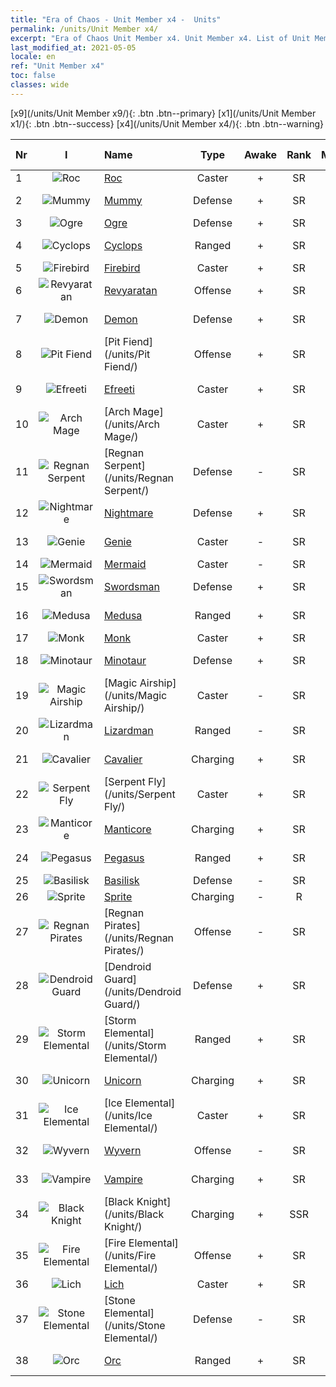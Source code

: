 ```yaml
---
title: "Era of Chaos - Unit Member x4 -  Units"
permalink: /units/Unit Member x4/
excerpt: "Era of Chaos Unit Member x4. Unit Member x4. List of Unit Member in Era of Chaos"
last_modified_at: 2021-05-05
locale: en
ref: "Unit Member x4"
toc: false
classes: wide
---
```

 [x9](/units/Unit Member x9/){: .btn .btn--primary} [x1](/units/Unit Member x1/){: .btn .btn--success} [x4](/units/Unit Member x4/){: .btn .btn--warning} 

  | Nr | I |         Name        |   Type   | Awake | Rank |   Members     |  Stars  | Exclusive | Attack  |     HP    |  Awaken Name  |
  |:---|:-:|:--------------------|:--------:|:-----:|:---------:|:-------------:|:-------:|:---------:|:-------:|:---------:|:--------------|
  | 1 | ![Roc](/images/u/ti_leiniao.jpg) | [Roc](/units/Roc/) | Caster | + | SR | x4 | <i class="fas fa-star"/><i class="fas fa-star"/> | - | 792.0 | 4978 |  Thunderbird  |
  | 2 | ![Mummy](/images/u/ti_munaiyi.jpg) | [Mummy](/units/Mummy/) | Defense | + | SR | x4 | <i class="fas fa-star"/><i class="fas fa-star"/><i class="fas fa-star"/> | - | 141.0 | 2691 |  Mummy King  |
  | 3 | ![Ogre](/images/u/ti_shirenmo.jpg) | [Ogre](/units/Ogre/) | Defense | + | SR | x4 | <i class="fas fa-star"/><i class="fas fa-star"/> | + | 107.6 | 2523 |  Ogre Mage  |
  | 4 | ![Cyclops](/images/u/ti_duyanjuren.jpg) | [Cyclops](/units/Cyclops/) | Ranged | + | SR | x4 | <i class="fas fa-star"/><i class="fas fa-star"/> | + | 678.8 | 5091 |  Cyclops King  |
  | 5 | ![Firebird](/images/u/ti_fenghuang.jpg) | [Firebird](/units/Firebird/) | Caster | + | SR | x4 | <i class="fas fa-star"/><i class="fas fa-star"/><i class="fas fa-star"/> | + | 848.5 | 4525 |  Phoenix  |
  | 6 | ![Revyaratan](/images/u/ti_haiguai.jpg) | [Revyaratan](/units/Revyaratan/) | Offense | + | SR | x4 | <i class="fas fa-star"/><i class="fas fa-star"/><i class="fas fa-star"/> | - | 1267.1 | 7128 |  Ancient Sea Monster  |
  | 7 | ![Demon](/images/u/ti_changjiaoemo.jpg) | [Demon](/units/Demon/) | Defense | + | SR | x4 | <i class="fas fa-star"/><i class="fas fa-star"/> | + | 114.4 | 2489 |  Inferno Guard  |
  | 8 | ![Pit Fiend](/images/u/ti_diyulingzhu.jpg) | [Pit Fiend](/units/Pit Fiend/) | Offense | + | SR | x4 | <i class="fas fa-star"/><i class="fas fa-star"/> | - | 174.9 | 1850 |  Pit Lord  |
  | 9 | ![Efreeti](/images/u/ti_liehuojingling.jpg) | [Efreeti](/units/Efreeti/) | Caster | + | SR | x4 | <i class="fas fa-star"/><i class="fas fa-star"/> | - | 225.4 | 1446 |  Efreet Sultan  |
  | 10 | ![Arch Mage](/images/u/ti_dafashi.jpg) | [Arch Mage](/units/Arch Mage/) | Caster | + | SR | x4 | <i class="fas fa-star"/><i class="fas fa-star"/> | - | 54.6 | 1324 |  Arch Mage  |
  | 11 | ![Regnan Serpent](/images/u/ti_yurenyongshi.jpg) | [Regnan Serpent](/units/Regnan Serpent/) | Defense | - | SR | x4 | <i class="fas fa-star"/><i class="fas fa-star"/><i class="fas fa-star"/> | - | 100.9 | 3027 |    |
  | 12 | ![Nightmare](/images/u/ti_mengyanshou.jpg) | [Nightmare](/units/Nightmare/) | Defense | + | SR | x4 | <i class="fas fa-star"/><i class="fas fa-star"/><i class="fas fa-star"/> | - | 84.1 | 2691 |  Nightmare King  |
  | 13 | ![Genie](/images/u/ti_shenguai.jpg) | [Genie](/units/Genie/) | Caster | - | SR | x4 | <i class="fas fa-star"/><i class="fas fa-star"/><i class="fas fa-star"/> | - | 102.6 | 662 |  Master Genie  |
  | 14 | ![Mermaid](/images/u/ti_meirenyu.jpg) | [Mermaid](/units/Mermaid/) | Caster | - | SR | x4 | <i class="fas fa-star"/><i class="fas fa-star"/><i class="fas fa-star"/> | - | 185.0 | 1648 |   -   |
  | 15 | ![Swordsman](/images/u/ti_shizijun.jpg) | [Swordsman](/units/Swordsman/) | Defense | + | SR | x4 | <i class="fas fa-star"/><i class="fas fa-star"/> | - | 54.6 | 1324 |  Crusader  |
  | 16 | ![Medusa](/images/u/ti_meidusha.jpg) | [Medusa](/units/Medusa/) | Ranged | + | SR | x4 | <i class="fas fa-star"/><i class="fas fa-star"/><i class="fas fa-star"/> | + | 202.0 | 1144 |  Medusa Queen  |
  | 17 | ![Monk](/images/u/ti_senglv.jpg) | [Monk](/units/Monk/) | Caster | + | SR | x4 | <i class="fas fa-star"/> | - | 102.6 | 662 |  Zealot  |
  | 18 | ![Minotaur](/images/u/ti_niutouguai.jpg) | [Minotaur](/units/Minotaur/) | Defense | + | SR | x4 | <i class="fas fa-star"/><i class="fas fa-star"/> | - | 108.0 | 2725 |  Minotaur King  |
  | 19 | ![Magic Airship](/images/u/ti_reqiqiu.jpg) | [Magic Airship](/units/Magic Airship/) | Caster | - | SR | x4 | <i class="fas fa-star"/><i class="fas fa-star"/><i class="fas fa-star"/> | - | 208.5 | 1715 |   -   |
  | 20 | ![Lizardman](/images/u/ti_xiyiren.jpg) | [Lizardman](/units/Lizardman/) | Ranged | - | SR | x4 | <i class="fas fa-star"/><i class="fas fa-star"/> | - | 174.9 | 1144 |   -   |
  | 21 | ![Cavalier](/images/u/ti_qishi.jpg) | [Cavalier](/units/Cavalier/) | Charging | + | SR | x4 | <i class="fas fa-star"/> | + | 79.4 | 811 |  Champion Knights  |
  | 22 | ![Serpent Fly](/images/u/ti_longying.jpg) | [Serpent Fly](/units/Serpent Fly/) | Caster | + | SR | x4 | <i class="fas fa-star"/><i class="fas fa-star"/> | + | 178.3 | 1615 |  Dragon Fly  |
  | 23 | ![Manticore](/images/u/ti_shixie.jpg) | [Manticore](/units/Manticore/) | Charging | + | SR | x4 | <i class="fas fa-star"/><i class="fas fa-star"/><i class="fas fa-star"/> | + | 174.9 | 1917 |  Scorpicore  |
  | 24 | ![Pegasus](/images/u/ti_feima.jpg) | [Pegasus](/units/Pegasus/) | Ranged | + | SR | x4 | <i class="fas fa-star"/><i class="fas fa-star"/> | + | 195.1 | 1144 |  Silver Pegasus  |
  | 25 | ![Basilisk](/images/u/ti_xiyi.jpg) | [Basilisk](/units/Basilisk/) | Defense | - | SR | x4 | <i class="fas fa-star"/><i class="fas fa-star"/><i class="fas fa-star"/> | - | 121.1 | 2859 |   -   |
  | 26 | ![Sprite](/images/u/ti_mofaxianling.jpg) | [Sprite](/units/Sprite/) | Charging | - | R | x4 | <i class="fas fa-star"/> | - | 69.5 | 993 |    |
  | 27 | ![Regnan Pirates](/images/u/ti_haidao.jpg) | [Regnan Pirates](/units/Regnan Pirates/) | Offense | - | SR | x4 | <i class="fas fa-star"/><i class="fas fa-star"/> | + | 99.3 | 695 |  King of Pirates  |
  | 28 | ![Dendroid Guard](/images/u/ti_shuyao.jpg) | [Dendroid Guard](/units/Dendroid Guard/) | Defense | + | SR | x4 | <i class="fas fa-star"/><i class="fas fa-star"/> | - | 396.0 | 10182 |  Dendroid Soldier  |
  | 29 | ![Storm Elemental](/images/u/ti_leiyuansu2.jpg) | [Storm Elemental](/units/Storm Elemental/) | Ranged | + | SR | x4 | <i class="fas fa-star"/><i class="fas fa-star"/> | - | 99.2 | 662 |  Lightning Storm  |
  | 30 | ![Unicorn](/images/u/ti_dujiaoshou.jpg) | [Unicorn](/units/Unicorn/) | Charging | + | SR | x4 | <i class="fas fa-star"/><i class="fas fa-star"/> | - | 151.4 | 1850 |  War Unicorn  |
  | 31 | ![Ice Elemental](/images/u/ti_bingyuansu2.jpg) | [Ice Elemental](/units/Ice Elemental/) | Caster | + | SR | x4 | <i class="fas fa-star"/><i class="fas fa-star"/> | - | 111.0 | 744 |  Silent Snow Spirit  |
  | 32 | ![Wyvern](/images/u/ti_feilong.jpg) | [Wyvern](/units/Wyvern/) | Offense | - | SR | x4 | <i class="fas fa-star"/><i class="fas fa-star"/><i class="fas fa-star"/> | - | 500.0 | 5544 |  Wyvern Monarch  |
  | 33 | ![Vampire](/images/u/ti_xixuegui.jpg) | [Vampire](/units/Vampire/) | Charging | + | SR | x4 | <i class="fas fa-star"/><i class="fas fa-star"/> | - | 74.4 | 910 |  Vampire Lord  |
  | 34 | ![Black Knight](/images/u/ti_siwangqishi.jpg) | [Black Knight](/units/Black Knight/) | Charging | + | SSR | x4 | <i class="fas fa-star"/><i class="fas fa-star"/><i class="fas fa-star"/> | + | 115.8 | 910 |  Dread Knight  |
  | 35 | ![Fire Elemental](/images/u/ti_liehuoyuansu.jpg) | [Fire Elemental](/units/Fire Elemental/) | Offense | + | SR | x4 | <i class="fas fa-star"/><i class="fas fa-star"/> | - | 195.0 | 1682 |  Energy Elemental  |
  | 36 | ![Lich](/images/u/ti_wuyao.jpg) | [Lich](/units/Lich/) | Caster | + | SR | x4 | <i class="fas fa-star"/><i class="fas fa-star"/><i class="fas fa-star"/> | + | 228.7 | 1581 |  Power Lich  |
  | 37 | ![Stone Elemental](/images/u/ti_shiyuansu.jpg) | [Stone Elemental](/units/Stone Elemental/) | Defense | - | SR | x4 | <i class="fas fa-star"/><i class="fas fa-star"/><i class="fas fa-star"/> | - | 121.0 | 2825 |   -   |
  | 38 | ![Orc](/images/u/ti_shourentoufushou.jpg) | [Orc](/units/Orc/) | Ranged | + | SR | x4 | <i class="fas fa-star"/><i class="fas fa-star"/> | - | 82.7 | 662 |  Orc Commander  |
